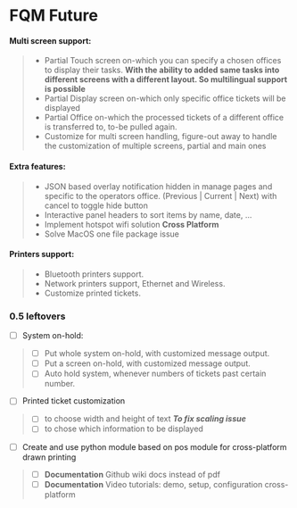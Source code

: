 # FQM Future

#### Multi screen support:

> - Partial Touch screen on-which you can specify a chosen offices to display their tasks.
__With the ability to added same tasks into different screens with a different layout. So multilingual support is possible__
> - Partial Display screen on-which only specific office tickets will be displayed
> - Partial Office on-which the processed tickets of a different office is transferred to, to-be pulled again.
> - Customize for multi screen handling, figure-out away to handle the customization of multiple screens, partial and main ones

#### Extra features:

> - JSON based overlay notification hidden in manage pages and specific to the operators office. (Previous | Current | Next) with cancel to toggle hide button
> - Interactive panel headers to sort items by name, date, ...
> - Implement hotspot wifi solution __Cross Platform__
> - Solve MacOS one file package issue

####  Printers support:

> - Bluetooth printers support.
> - Network printers support, Ethernet and Wireless.
> - Customize printed tickets.

### 0.5 leftovers

- [ ] System on-hold:
> - [ ] Put whole system on-hold, with customized message output.
> - [ ] Put a screen on-hold, with customized message output.
> - [ ] Auto hold system, whenever numbers of tickets past certain number.

- [ ] Printed ticket customization
> - [ ] to choose width and height of text
> ***To fix scaling issue***
> - [ ] to chose which information to be displayed

- [ ] Create and use python module based on pos module for cross-platform drawn printing

> - [ ] **Documentation** Github wiki docs instead of pdf
> - [ ] **Documentation** Video tutorials: demo, setup, configuration cross-platform

